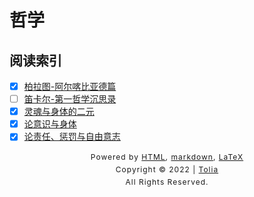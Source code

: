 # 哲学

## 阅读索引

- [x] [柏拉图-阿尔喀比亚德篇](柏拉图-阿尔喀比亚德篇.md)
- [ ] [笛卡尔-第一哲学沉思录](../404.md)
- [x] [灵魂与身体的二元](辩论-灵魂与身体的二元.md)
- [x] [论意识与身体](论意识与身体.md)
- [x] [论责任、惩罚与自由意志](论责任、惩罚与自由意志.md)

<style type="text/css">
    #footer {
        position: relative;
        margin: 0 auto;
        line-height: 20px;
        text-align: center;
        font-size: 12px;
        letter-spacing: 1px;
    }
 
    .content {
        height: 1800px;
        width: 100%;
        text-align: center;
    }
</style>

<div id="footer">
    Powered by
    <a href="https://html5up.net">HTML</a>, 
    <a href="https://markdown.com.cn/">markdown</a>, 
    <a href="https://www.latex-project.org/">LaTeX</a>
    <br>
    Copyright © 2022 | 
    <a href="https://tolia-gh.github.io">Tolia</a>
    <br>
    All Rights Reserved.
    <br>
</div>